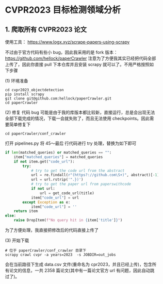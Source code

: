 # CVPR2023 目标检测领域分析

## 1. 爬取所有 CVPR2023 论文

使用工具： https://www.logx.xyz/scrape-papers-using-scrapy

不过由于官方代码有些小 bug，因此我采用的是 fork 版本： https://github.com/hellock/paperCrawler
注意为了方便我其实已经把代码全部上传了，因此你直接 pull 下本仓库并且安装 scrapy 就可以了。不用严格按照如下步骤

(1) 环境准备

```shell
cd cvpr2023_objectdetection
pip install scrapy
git clone git@github.com:hellock/paperCrawler.git
cd paperCrawler
```

(2) 修复 代码 bug
可能是由于我的库版本都比较新，直接运行，总是会出现无法全部下载完成的情况，下载一会就失败了，而且无法使用 checkpoints。因此需要简单修复下

```shell
cd paperCrawler/conf_crawler
```

打开 pipelines.py 将 45～最后 行代码进行 try 处理，替换为如下即可

```python
if len(matched_queries) or matched_queries == "":
    item["matched_queries"] = matched_queries
    if not item.get("code_url"):
        try:
            # try to get the code url from the abstract
            url = re.findall(r"(https?://github.com\S+)", abstract)[-1]
            url = url.rstrip('".})')
            # try to get the paper url from paperswithcode
            if not url:
                url = get_code_url(title)
            item["code_url"] = url
        except Exception as e:
            item["code_url"] = ''
    return item
else:
    raise DropItem(f"No query hit in {item['title']}")
```
为了方便处理，我直接把修改后的代码直接上传了

(3) 开始下载

```shell
# 位于 paperCrawler/conf_crawler 目录下
scrapy crawl cvpr -a years=2023  -s JOBDIR=out_jobs
```

会在当前路径下生成 data.csv 文件(重命名为 cpr2023，并且已经上传)，包含所有论文的信息，一共 2358 篇论文(其中有一篇论文官方 url 有问题，因此自动跳过了)。
